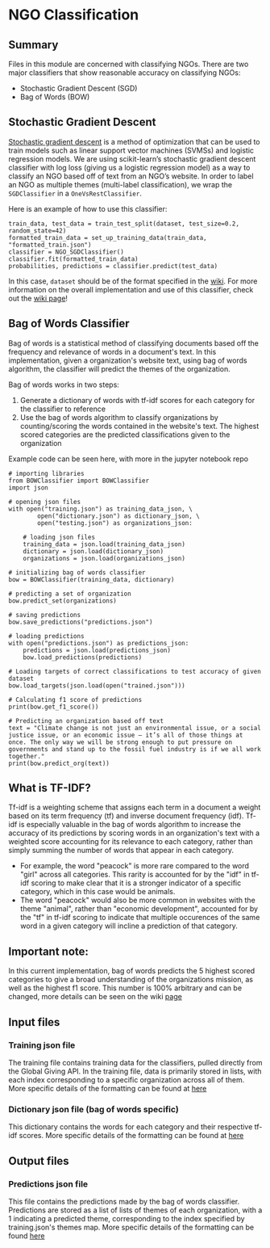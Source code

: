 # NGO Classification

## Summary
Files in this module are concerned with classifying NGOs. There are two major classifiers that show reasonable accuracy on classifying NGOs:
* Stochastic Gradient Descent (SGD)
* Bag of Words (BOW)

## Stochastic Gradient Descent
[Stochastic gradient descent](https://en.wikipedia.org/wiki/Stochastic_gradient_descent) is a method of optimization that can be used to train models such as linear support vector machines (SVMSs) and logistic regression models.  We are using scikit-learn’s stochastic gradient descent classifier with log loss (giving us a logistic regression model) as a way to classify an NGO based off of text from an NGO’s website.  In order to label an NGO as multiple themes (multi-label classification), we wrap the `SGDClassifier` in a `OneVsRestClassifier`.

Here is an example of how to use this classifier:
```
train_data, test_data = train_test_split(dataset, test_size=0.2, random_state=42)
formatted_train_data = set_up_training_data(train_data, "formatted_train.json")
classifier = NGO_SGDClassifier()
classifier.fit(formatted_train_data)
probabilities, predictions = classifier.predict(test_data)
```
In this case, `dataset` should be of the format specified in the [wiki](https://github.com/hack4impact-uiuc/globalgiving-depth/wiki/Stochastic-Gradient-Descent-(SGD)-Classifier#file-structures).  For more information on the overall implementation and use of this classifier, check out the [wiki page](https://github.com/hack4impact-uiuc/globalgiving-depth/wiki/Stochastic-Gradient-Descent-(SGD)-Classifier)!

## Bag of Words Classifier
Bag of words is a statistical method of classifying documents based off the frequency and relevance of words in a document's text. In this implementation, given a organization's website text, using bag of words algorithm, the classifier will predict the themes of the organization.

Bag of words works in two steps:
1. Generate a dictionary of words with tf-idf scores for each category for the classifier to reference
2. Use the bag of words algorithm to classify organizations by counting/scoring the words contained in the website's text. The highest scored categories are the predicted classifications given to the organization

Example code can be seen here, with more in the jupyter notebook repo
```
# importing libraries
from BOWClassifier import BOWClassifier
import json

# opening json files
with open("training.json") as training_data_json, \
        open("dictionary.json") as dictionary_json, \
        open("testing.json") as organizations_json:
        
    # loading json files
    training_data = json.load(training_data_json)
    dictionary = json.load(dictionary_json)
    organizations = json.load(organizations_json)

# initializing bag of words classifier
bow = BOWClassifier(training_data, dictionary)

# predicting a set of organization
bow.predict_set(organizations)

# saving predictions
bow.save_predictions("predictions.json")

# loading predictions
with open("predictions.json") as predictions_json:
    predictions = json.load(predictions_json)
    bow.load_predictions(predictions)

# Loading targets of correct classifications to test accuracy of given dataset
bow.load_targets(json.load(open("trained.json")))

# Calculating f1 score of predictions
print(bow.get_f1_score())

# Predicting an organization based off text
text = "Climate change is not just an environmental issue, or a social justice issue, or an economic issue — it’s all of those things at once. The only way we will be strong enough to put pressure on governments and stand up to the fossil fuel industry is if we all work together."
print(bow.predict_org(text))
```

## What is TF-IDF?
Tf-idf is a weighting scheme that assigns each term in a document a weight based on its term frequency (tf) and inverse document frequency (idf). Tf-idf is especially valuable in the bag of words algorithm to increase the accuracy of its predictions by scoring words in an organization's text with a weighted score accounting for its relevance to each category, rather than simply summing the number of words that appear in each category.

* For example, the word "peacock" is more rare compared to the word "girl" across all categories. This rarity is accounted for by the "idf" in tf-idf scoring to make clear that it is a stronger indicator of a specific category, which in this case would be animals.
* The word "peacock" would also be more common in websites with the theme "animal", rather than "economic development", accounted for by the "tf" in tf-idf scoring to indicate that multiple occurences of the same word in a given category will incline a prediction of that category.

## Important note:
In this current implementation, bag of words predicts the 5 highest scored categories to give a broad understanding of the organizations mission, as well as the highest f1 score. This number is 100% arbitrary and can be changed, more details can be seen on the wiki [page](https://github.com/hack4impact-uiuc/globalgiving-depth/wiki/Bag-of-Words-(BOW)-Classifier)

## Input files
### Training json file
The training file contains training data for the classifiers, pulled directly from the Global Giving API. In the training file, data is primarily stored in lists, with each index corresponding to a specific organization across all of them. More specific details of the formatting can be found at [here](https://github.com/hack4impact-uiuc/globalgiving-depth/wiki/Bag-of-Words-(BOW)-Classifier)

### Dictionary json file (bag of words specific)
This dictionary contains the words for each category and their respective tf-idf scores. More specific details of the formatting can be found at [here](https://github.com/hack4impact-uiuc/globalgiving-depth/wiki/Bag-of-Words-(BOW)-Classifier)

## Output files
### Predictions json file
This file contains the predictions made by the bag of words classifier. Predictions are stored as a list of lists of themes of each organization, with a 1 indicating a predicted theme, corresponding to the index specified by training.json's themes map. More specific details of the formatting can be found [here](https://github.com/hack4impact-uiuc/globalgiving-depth/wiki/Bag-of-Words-(BOW)-Classifier)
